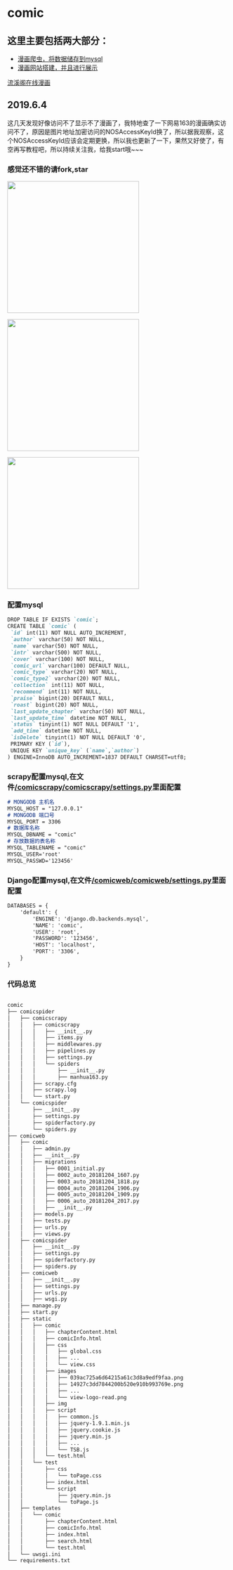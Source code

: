 # comic

## 这里主要包括两大部分：


 - [漫画爬虫，将数据储存到mysql](comicscrapy)
 - [漫画网站搭建，并且进行展示](comicweb)
 
 [流溪阁在线漫画](http://47.94.232.43/comic/)
 ## 2019.6.4
 这几天发现好像访问不了显示不了漫画了，我特地查了一下网易163的漫画确实访问不了，原因是图片地址加密访问的NOSAccessKeyId换了，所以据我观察，这个NOSAccessKeyId应该会定期更换，所以我也更新了一下，果然又好使了，有空再写教程吧，所以持续关注我，给我start哦~~~
 
 ### 感觉还不错的请fork,star
 
 <img src='/pic/1.jpg' width=300px></img>
 
 <img src='/pic/2.jpg' width=300px></img>
 
  <img src='/pic/3.jpg' width=300px></img>

###  配置mysql
 ```markdown
DROP TABLE IF EXISTS `comic`;
CREATE TABLE `comic` (
  `id` int(11) NOT NULL AUTO_INCREMENT,
  `author` varchar(50) NOT NULL,
  `name` varchar(50) NOT NULL,
  `intr` varchar(500) NOT NULL,
  `cover` varchar(100) NOT NULL,
  `comic_url` varchar(100) DEFAULT NULL,
  `comic_type` varchar(20) NOT NULL,
  `comic_type2` varchar(20) NOT NULL,
  `collection` int(11) NOT NULL,
  `recommend` int(11) NOT NULL,
  `praise` bigint(20) DEFAULT NULL,
  `roast` bigint(20) NOT NULL,
  `last_update_chapter` varchar(50) NOT NULL,
  `last_update_time` datetime NOT NULL,
  `status` tinyint(1) NOT NULL DEFAULT '1',
  `add_time` datetime NOT NULL,
  `isDelete` tinyint(1) NOT NULL DEFAULT '0',
  PRIMARY KEY (`id`),
  UNIQUE KEY `unique_key` (`name`,`author`)
) ENGINE=InnoDB AUTO_INCREMENT=1837 DEFAULT CHARSET=utf8;
```
### scrapy配置mysql,在文件[/comicscrapy/comicscrapy/settings.py](comicscrapy/comicscrapy/settings.py)里面配置
```markdown
# MONGODB 主机名
MYSQL_HOST = "127.0.0.1"
# MONGODB 端口号
MYSQL_PORT = 3306
# 数据库名称
MYSQL_DBNAME = "comic"
# 存放数据的表名称
MYSQL_TABLENAME = "comic"
MYSQL_USER='root'
MYSQL_PASSWD='123456'

```
### Django配置mysql,在文件[/comicweb/comicweb/settings.py](comicweb/comicweb/settings.py)里面配置
```markdown
DATABASES = {
    'default': {
        'ENGINE': 'django.db.backends.mysql',
        'NAME': 'comic',
        'USER': 'root',
        'PASSWORD': '123456',
        'HOST': 'localhost',
        'PORT': '3306',
    }
}
```
### 代码总览
```markdown

comic
├── comicspider
│   ├── comicscrapy
│   │   ├── comicscrapy
│   │   │   ├── __init__.py
│   │   │   ├── items.py
│   │   │   ├── middlewares.py
│   │   │   ├── pipelines.py
│   │   │   ├── settings.py
│   │   │   └── spiders
│   │   │       ├── __init__.py
│   │   │       ├── manhua163.py
│   │   ├── scrapy.cfg
│   │   ├── scrapy.log
│   │   └── start.py
│   └── comicspider
│       ├── __init__.py
│       ├── settings.py
│       ├── spiderfactory.py
│       └── spiders.py
├── comicweb
│   ├── comic
│   │   ├── admin.py
│   │   ├── __init__.py
│   │   ├── migrations
│   │   │   ├── 0001_initial.py
│   │   │   ├── 0002_auto_20181204_1607.py
│   │   │   ├── 0003_auto_20181204_1818.py
│   │   │   ├── 0004_auto_20181204_1906.py
│   │   │   ├── 0005_auto_20181204_1909.py
│   │   │   ├── 0006_auto_20181204_2017.py
│   │   │   ├── __init__.py
│   │   ├── models.py
│   │   ├── tests.py
│   │   ├── urls.py
│   │   ├── views.py
│   ├── comicspider
│   │   ├── __init__.py
│   │   ├── settings.py
│   │   ├── spiderfactory.py
│   │   ├── spiders.py
│   ├── comicweb
│   │   ├── __init__.py
│   │   ├── settings.py
│   │   ├── urls.py
│   │   ├── wsgi.py
│   ├── manage.py
│   ├── start.py
│   ├── static
│   │   ├── comic
│   │   │   ├── chapterContent.html
│   │   │   ├── comicInfo.html
│   │   │   ├── css
│   │   │   │   ├── global.css
│   │   │   │   ├── ...
│   │   │   │   └── view.css
│   │   │   ├── images
│   │   │   │   ├── 039ac725a6d64215a61c3d8a9edf9faa.png
│   │   │   │   ├── 14927c3dd7844200b520e910b993769e.png
│   │   │   │   ├── ...
│   │   │   │   └── view-logo-read.png
│   │   │   ├── img
│   │   │   ├── script
│   │   │   │   ├── common.js
│   │   │   │   ├── jquery-1.9.1.min.js
│   │   │   │   ├── jquery.cookie.js
│   │   │   │   ├── jquery.min.js
│   │   │   │   ├── ...
│   │   │   │   └── TSB.js
│   │   │   └── test.html
│   │   └── test
│   │       ├── css
│   │       │   └── toPage.css
│   │       ├── index.html
│   │       └── script
│   │           ├── jquery.min.js
│   │           └── toPage.js
│   ├── templates
│   │   └── comic
│   │       ├── chapterContent.html
│   │       ├── comicInfo.html
│   │       ├── index.html
│   │       ├── search.html
│   │       └── test.html
│   └── uwsgi.ini
└── requirements.txt

```
